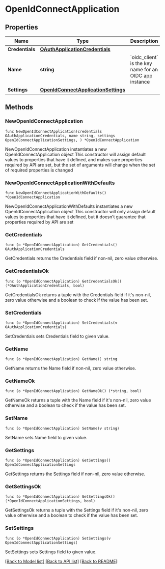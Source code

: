 # OpenIdConnectApplication

## Properties

Name | Type | Description | Notes
------------ | ------------- | ------------- | -------------
**Credentials** | [**OAuthApplicationCredentials**](OAuthApplicationCredentials.md) |  | 
**Name** | **string** | &#x60;oidc_client&#x60; is the key name for an OIDC app instance | 
**Settings** | [**OpenIdConnectApplicationSettings**](OpenIdConnectApplicationSettings.md) |  | 

## Methods

### NewOpenIdConnectApplication

`func NewOpenIdConnectApplication(credentials OAuthApplicationCredentials, name string, settings OpenIdConnectApplicationSettings, ) *OpenIdConnectApplication`

NewOpenIdConnectApplication instantiates a new OpenIdConnectApplication object
This constructor will assign default values to properties that have it defined,
and makes sure properties required by API are set, but the set of arguments
will change when the set of required properties is changed

### NewOpenIdConnectApplicationWithDefaults

`func NewOpenIdConnectApplicationWithDefaults() *OpenIdConnectApplication`

NewOpenIdConnectApplicationWithDefaults instantiates a new OpenIdConnectApplication object
This constructor will only assign default values to properties that have it defined,
but it doesn't guarantee that properties required by API are set

### GetCredentials

`func (o *OpenIdConnectApplication) GetCredentials() OAuthApplicationCredentials`

GetCredentials returns the Credentials field if non-nil, zero value otherwise.

### GetCredentialsOk

`func (o *OpenIdConnectApplication) GetCredentialsOk() (*OAuthApplicationCredentials, bool)`

GetCredentialsOk returns a tuple with the Credentials field if it's non-nil, zero value otherwise
and a boolean to check if the value has been set.

### SetCredentials

`func (o *OpenIdConnectApplication) SetCredentials(v OAuthApplicationCredentials)`

SetCredentials sets Credentials field to given value.


### GetName

`func (o *OpenIdConnectApplication) GetName() string`

GetName returns the Name field if non-nil, zero value otherwise.

### GetNameOk

`func (o *OpenIdConnectApplication) GetNameOk() (*string, bool)`

GetNameOk returns a tuple with the Name field if it's non-nil, zero value otherwise
and a boolean to check if the value has been set.

### SetName

`func (o *OpenIdConnectApplication) SetName(v string)`

SetName sets Name field to given value.


### GetSettings

`func (o *OpenIdConnectApplication) GetSettings() OpenIdConnectApplicationSettings`

GetSettings returns the Settings field if non-nil, zero value otherwise.

### GetSettingsOk

`func (o *OpenIdConnectApplication) GetSettingsOk() (*OpenIdConnectApplicationSettings, bool)`

GetSettingsOk returns a tuple with the Settings field if it's non-nil, zero value otherwise
and a boolean to check if the value has been set.

### SetSettings

`func (o *OpenIdConnectApplication) SetSettings(v OpenIdConnectApplicationSettings)`

SetSettings sets Settings field to given value.



[[Back to Model list]](../README.md#documentation-for-models) [[Back to API list]](../README.md#documentation-for-api-endpoints) [[Back to README]](../README.md)


